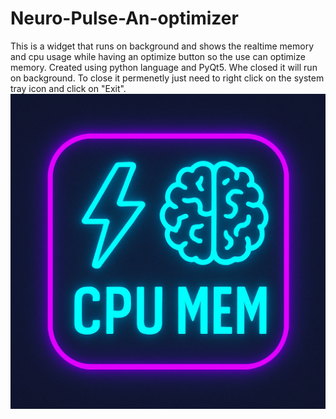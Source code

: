 # Neuro-Pulse-An-optimizer
This is a widget that runs on background and shows the realtime memory and cpu usage while having an optimize button so the use can optimize memory.
Created using python language and PyQt5. Whe closed it will run on background. To close it permenetly just need to right click on the system tray icon and click on "Exit".
<img src="https://github.com/chenurawinrada/Neuro-Pulse-An-optimizer/blob/main/NeuroPulseIcon.png">
